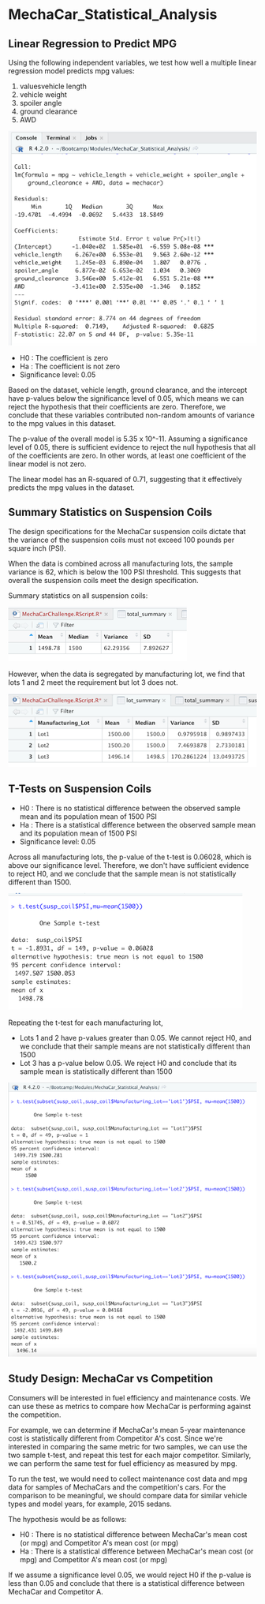 # MechaCar_Statistical_Analysis

## Linear Regression to Predict MPG

Using the following independent variables, we test how well a multiple linear regression model predicts mpg values:
1. valuesvehicle length
2. vehicle weight
3. spoiler angle
4. ground clearance
5. AWD 

![regression_model](regression_model.png)

- H0 : The coefficient is zero
- Ha : The coefficient is not zero
- Significance level: 0.05

Based on the dataset, vehicle length, ground clearance, and the intercept have p-values below the significance level of 0.05, which means we can reject the hypothesis that their coefficients are zero. Therefore, we conclude that these variables contributed non-random amounts of variance to the mpg values in this dataset. 

The p-value of the overall model is 5.35 x 10^-11. Assuming a significance level of 0.05, there is sufficient evidence to reject the null hypothesis that all of the coefficients are zero. In other words, at least one coefficient of the linear model is not zero.

The linear model has an R-squared of 0.71, suggesting that it effectively predicts the mpg values in the dataset.

## Summary Statistics on Suspension Coils

The design specifications for the MechaCar suspension coils dictate that the variance of the suspension coils must not exceed 100 pounds per square inch (PSI). 

When the data is combined across all manufacturing lots, the sample variance is 62, which is below the 100 PSI threshold. This suggests that overall the suspension coils meet the design specification.

Summary statistics on all suspension coils:

![total_summary](total_summary.png)


However, when the data is segregated by manufacturing lot, we find that lots 1 and 2 meet the requirement but lot 3 does not.

![lot_summary](lot_summary.png)



## T-Tests on Suspension Coils

- H0 : There is no statistical difference between the observed sample mean and its population mean of 1500 PSI
- Ha : There is a statistical difference between the observed sample mean and its population mean of 1500 PSI
- Significance level: 0.05

Across all manufacturing lots, the p-value of the t-test is 0.06028, which is above our significance level. Therefore, we don't have sufficient evidence to reject H0, and we conclude that the sample mean is not statistically different than 1500.

![t_test_total](t_test_total.png)

Repeating the t-test for each manufacturing lot,
- Lots 1 and 2 have p-values greater than 0.05. We cannot reject H0, and we conclude that their sample means are not statistically different than 1500
- Lot 3 has a p-value below 0.05. We reject H0 and conclude that its sample mean is statistically different than 1500

![t_test_lots](t_test_lots.png)


## Study Design: MechaCar vs Competition

Consumers will be interested in fuel efficiency and maintenance costs. We can use these as metrics to compare how MechaCar is performing against the competition.

For example, we can determine if MechaCar's mean 5-year maintenance cost is statistically different from Competitor A's cost. Since we're interested in comparing the same metric for two samples, we can use the two sample t-test, and repeat this test for each major competitor. Similarly, we can perform the same test for fuel efficiency as measured by mpg.

To run the test, we would need to collect maintenance cost data and mpg data for samples of MechaCars and the competition's cars. For the comparison to be meaningful, we should compare data for similar vehicle types and model years, for example, 2015 sedans.

The hypothesis would be as follows:
- H0 : There is no statistical difference between MechaCar's mean cost (or mpg) and Competitor A's mean cost (or mpg)
- Ha : There is a statistical difference between MechaCar's mean cost (or mpg) and Competitor A's mean cost (or mpg)

If we assume a significance level 0.05, we would reject H0 if the p-value is less than 0.05 and conclude that there is a statistical difference between MechaCar and Competitor A.

